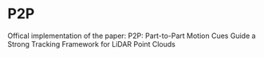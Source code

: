 # P2P
Offical implementation of the paper: P2P: Part-to-Part Motion Cues Guide a Strong Tracking Framework for LiDAR Point Clouds
